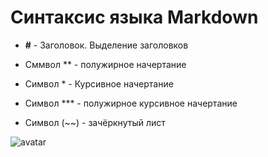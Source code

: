 # Синтаксис языка Markdown

* **#** - Заголовок. Выделение заголовков

*  Сммвол ** - полужирное начертание

*  Символ * - Курсивное начертание

* Символ *** - полужирное курсивное начертание

* Символ (~~) - зачёркнутый лист

![avatar](/Users/Сергей/Pictures/12.jpeg)



